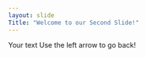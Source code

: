 ```yaml
---
layout: slide
Title: "Welcome to our Second Slide!"
---
```

Your text Use the left arrow to go back!
